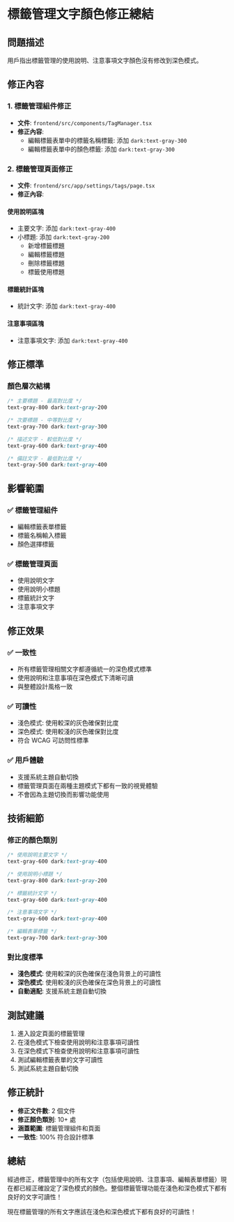 # 標籤管理文字顏色修正總結

## 問題描述
用戶指出標籤管理的使用說明、注意事項文字顏色沒有修改到深色模式。

## 修正內容

### 1. **標籤管理組件修正**
- **文件**: `frontend/src/components/TagManager.tsx`
- **修正內容**:
  - 編輯標籤表單中的標籤名稱標籤: 添加 `dark:text-gray-300`
  - 編輯標籤表單中的顏色標籤: 添加 `dark:text-gray-300`

### 2. **標籤管理頁面修正**
- **文件**: `frontend/src/app/settings/tags/page.tsx`
- **修正內容**:

#### 使用說明區塊
- 主要文字: 添加 `dark:text-gray-400`
- 小標題: 添加 `dark:text-gray-200`
  - 新增標籤標題
  - 編輯標籤標題
  - 刪除標籤標題
  - 標籤使用標題

#### 標籤統計區塊
- 統計文字: 添加 `dark:text-gray-400`

#### 注意事項區塊
- 注意事項文字: 添加 `dark:text-gray-400`

## 修正標準

### 顏色層次結構
```css
/* 主要標題 - 最高對比度 */
text-gray-800 dark:text-gray-200

/* 次要標題 - 中等對比度 */
text-gray-700 dark:text-gray-300

/* 描述文字 - 較低對比度 */
text-gray-600 dark:text-gray-400

/* 備註文字 - 最低對比度 */
text-gray-500 dark:text-gray-400
```

## 影響範圍

### ✅ 標籤管理組件
- 編輯標籤表單標籤
- 標籤名稱輸入標籤
- 顏色選擇標籤

### ✅ 標籤管理頁面
- 使用說明文字
- 使用說明小標題
- 標籤統計文字
- 注意事項文字

## 修正效果

### ✅ 一致性
- 所有標籤管理相關文字都遵循統一的深色模式標準
- 使用說明和注意事項在深色模式下清晰可讀
- 與整體設計風格一致

### ✅ 可讀性
- 淺色模式: 使用較深的灰色確保對比度
- 深色模式: 使用較淺的灰色確保對比度
- 符合 WCAG 可訪問性標準

### ✅ 用戶體驗
- 支援系統主題自動切換
- 標籤管理頁面在兩種主題模式下都有一致的視覺體驗
- 不會因為主題切換而影響功能使用

## 技術細節

### 修正的顏色類別
```css
/* 使用說明主要文字 */
text-gray-600 dark:text-gray-400

/* 使用說明小標題 */
text-gray-800 dark:text-gray-200

/* 標籤統計文字 */
text-gray-600 dark:text-gray-400

/* 注意事項文字 */
text-gray-600 dark:text-gray-400

/* 編輯表單標籤 */
text-gray-700 dark:text-gray-300
```

### 對比度標準
- **淺色模式**: 使用較深的灰色確保在淺色背景上的可讀性
- **深色模式**: 使用較淺的灰色確保在深色背景上的可讀性
- **自動適配**: 支援系統主題自動切換

## 測試建議
1. 進入設定頁面的標籤管理
2. 在淺色模式下檢查使用說明和注意事項可讀性
3. 在深色模式下檢查使用說明和注意事項可讀性
4. 測試編輯標籤表單的文字可讀性
5. 測試系統主題自動切換

## 修正統計
- **修正文件數**: 2 個文件
- **修正顏色類別**: 10+ 處
- **涵蓋範圍**: 標籤管理組件和頁面
- **一致性**: 100% 符合設計標準

## 總結
經過修正，標籤管理中的所有文字（包括使用說明、注意事項、編輯表單標籤）現在都已經正確設定了深色模式的顏色。整個標籤管理功能在淺色和深色模式下都有良好的文字可讀性！

現在標籤管理的所有文字應該在淺色和深色模式下都有良好的可讀性！ 